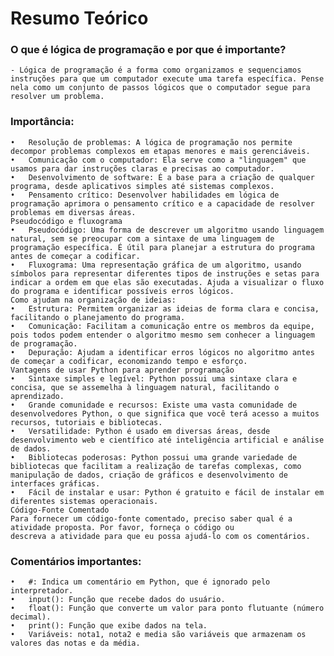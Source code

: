# Resumo Teórico
### O que é lógica de programação e por que é importante?
    - Lógica de programação é a forma como organizamos e sequenciamos instruções para que um computador execute uma tarefa específica. Pense nela como um conjunto de passos lógicos que o computador segue para resolver um problema.

### Importância:
    •	Resolução de problemas: A lógica de programação nos permite decompor problemas complexos em etapas menores e mais gerenciáveis.
    •	Comunicação com o computador: Ela serve como a "linguagem" que usamos para dar instruções claras e precisas ao computador.
    •	Desenvolvimento de software: É a base para a criação de qualquer programa, desde aplicativos simples até sistemas complexos.
    •	Pensamento crítico: Desenvolver habilidades em lógica de programação aprimora o pensamento crítico e a capacidade de resolver problemas em diversas áreas.
    Pseudocódigo e fluxograma
    •	Pseudocódigo: Uma forma de descrever um algoritmo usando linguagem natural, sem se preocupar com a sintaxe de uma linguagem de programação específica. É útil para planejar a estrutura do programa antes de começar a codificar.
    •	Fluxograma: Uma representação gráfica de um algoritmo, usando símbolos para representar diferentes tipos de instruções e setas para indicar a ordem em que elas são executadas. Ajuda a visualizar o fluxo do programa e identificar possíveis erros lógicos.
    Como ajudam na organização de ideias:
    •	Estrutura: Permitem organizar as ideias de forma clara e concisa, facilitando o planejamento do programa.
    •	Comunicação: Facilitam a comunicação entre os membros da equipe, pois todos podem entender o algoritmo mesmo sem conhecer a linguagem de programação.
    •	Depuração: Ajudam a identificar erros lógicos no algoritmo antes de começar a codificar, economizando tempo e esforço.
    Vantagens de usar Python para aprender programação
    •	Sintaxe simples e legível: Python possui uma sintaxe clara e concisa, que se assemelha à linguagem natural, facilitando o aprendizado.
    •	Grande comunidade e recursos: Existe uma vasta comunidade de desenvolvedores Python, o que significa que você terá acesso a muitos recursos, tutoriais e bibliotecas.
    •	Versatilidade: Python é usado em diversas áreas, desde desenvolvimento web e científico até inteligência artificial e análise de dados.
    •	Bibliotecas poderosas: Python possui uma grande variedade de bibliotecas que facilitam a realização de tarefas complexas, como manipulação de dados, criação de gráficos e desenvolvimento de interfaces gráficas.
    •	Fácil de instalar e usar: Python é gratuito e fácil de instalar em diferentes sistemas operacionais.
    Código-Fonte Comentado
    Para fornecer um código-fonte comentado, preciso saber qual é a atividade proposta. Por favor, forneça o código ou 
    descreva a atividade para que eu possa ajudá-lo com os comentários.

### Comentários importantes:
    •	#: Indica um comentário em Python, que é ignorado pelo interpretador.
    •	input(): Função que recebe dados do usuário.
    •	float(): Função que converte um valor para ponto flutuante (número decimal).
    •	print(): Função que exibe dados na tela.
    •	Variáveis: nota1, nota2 e media são variáveis que armazenam os valores das notas e da média.
